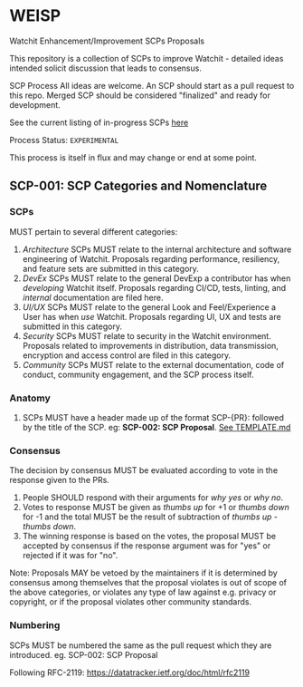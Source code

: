 # WEISP
Watchit Enhancement/Improvement SCPs Proposals

This repository is a collection of SCPs to improve Watchit - detailed ideas intended solicit discussion that leads to consensus.

SCP Process
All ideas are welcome. An SCP should start as a pull request to this repo. Merged SCP should be considered "finalized" and ready for development.

See the current listing of in-progress SCPs [here](https://github.com/ZorrillosDev/WEWIP/pulls)

Process Status: `EXPERIMENTAL`

This process is itself in flux and may change or end at some point.


## SCP-001: SCP Categories and Nomenclature

### SCPs

MUST pertain to several different categories:

1. *Architecture* SCPs MUST relate to the internal architecture and software engineering of Watchit. Proposals regarding performance, resiliency, and feature sets are submitted in this category.
2. *DevEx* SCPs MUST relate to the general DevExp a contributor has when _developing_ Watchit itself. Proposals regarding CI/CD, tests, linting, and *internal* documentation are filed here.
3. *UI/UX* SCPs MUST relate to the general Look and Feel/Experience a User has when _use_ Watchit. Proposals regarding UI, UX and tests are submitted in this category.
4. *Security* SCPs MUST relate to security in the Watchit environment. Proposals related to improvements in distribution, data transmission, encryption and access control are filed in this category.
5. *Community* SCPs MUST relate to the external documentation, code of conduct, community engagement, and the SCP process itself.


### Anatomy

1. SCPs MUST have a header made up of the format SCP-{PR}: followed by the title of the SCP. eg: **SCP-002: SCP Proposal**. [See TEMPLATE.md](TEMPLATE.md) 

### Consensus

The decision by consensus MUST be evaluated according to vote in the response given to the PRs.

1. People SHOULD respond with their arguments for *why yes* or *why no*.
2. Votes to response MUST be given as *thumbs up* for +1 or *thumbs down* for -1 and the total MUST be the result of subtraction of *thumbs up* - *thumbs down*.
3. The winning response is based on the votes, the proposal MUST be accepted by consensus if the response argument was for "yes" or rejected if it was for "no".

Note: Proposals MAY be vetoed by the maintainers if it is determined by consensus among themselves that the proposal violates is out of scope of the above categories, or violates any type of law against e.g. privacy or copyright, or if the proposal violates other community standards.


### Numbering

SCPs MUST be numbered the same as the pull request which they are introduced.
eg. SCP-002: SCP Proposal

Following RFC-2119:
https://datatracker.ietf.org/doc/html/rfc2119
